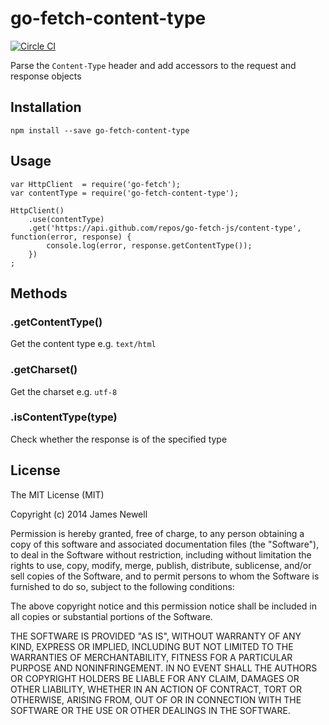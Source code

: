 # go-fetch-content-type

[![Circle CI](https://circleci.com/gh/go-fetch-js/content-type.svg?style=svg)](https://circleci.com/gh/go-fetch-js/content-type)

Parse the `Content-Type` header and add accessors to the request and response objects

## Installation 

    npm install --save go-fetch-content-type
    
## Usage
    
    var HttpClient  = require('go-fetch');
    var contentType = require('go-fetch-content-type');
    
    HttpClient()
        .use(contentType)
        .get('https://api.github.com/repos/go-fetch-js/content-type', function(error, response) {
            console.log(error, response.getContentType());
        })
    ;
    
## Methods

### .getContentType()

Get the content type e.g. `text/html`
        
### .getCharset()

Get the charset e.g. `utf-8`
        
### .isContentType(type)

Check whether the response is of the specified type

## License

The MIT License (MIT)

Copyright (c) 2014 James Newell

Permission is hereby granted, free of charge, to any person obtaining a copy of this software and associated documentation files (the "Software"), to deal in the Software without restriction, including without limitation the rights to use, copy, modify, merge, publish, distribute, sublicense, and/or sell copies of the Software, and to permit persons to whom the Software is furnished to do so, subject to the following conditions:

The above copyright notice and this permission notice shall be included in all copies or substantial portions of the Software.

THE SOFTWARE IS PROVIDED "AS IS", WITHOUT WARRANTY OF ANY KIND, EXPRESS OR IMPLIED, INCLUDING BUT NOT LIMITED TO THE WARRANTIES OF MERCHANTABILITY, FITNESS FOR A PARTICULAR PURPOSE AND NONINFRINGEMENT. IN NO EVENT SHALL THE AUTHORS OR COPYRIGHT HOLDERS BE LIABLE FOR ANY CLAIM, DAMAGES OR OTHER LIABILITY, WHETHER IN AN ACTION OF CONTRACT, TORT OR OTHERWISE, ARISING FROM, OUT OF OR IN CONNECTION WITH THE SOFTWARE OR THE USE OR OTHER DEALINGS IN THE SOFTWARE.
